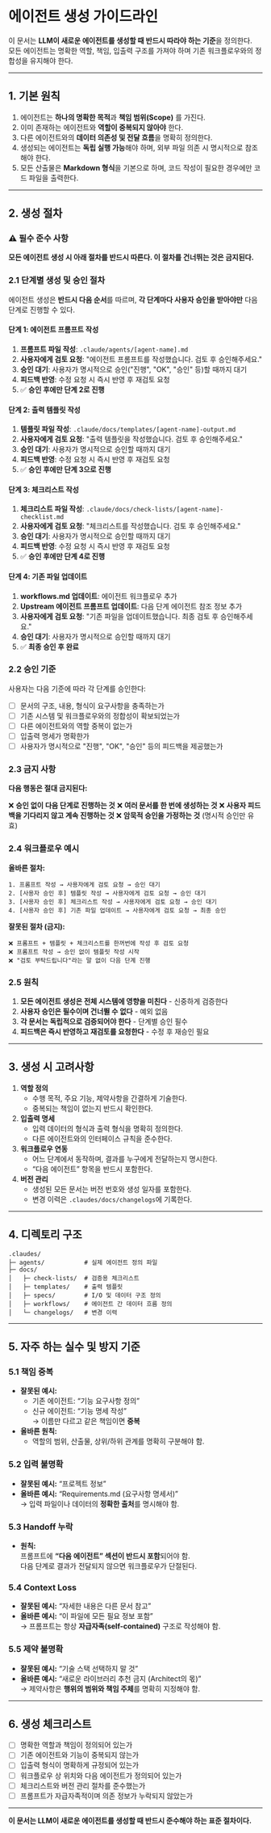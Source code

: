 # 에이전트 생성 가이드라인

이 문서는 **LLM이 새로운 에이전트를 생성할 때 반드시 따라야 하는 기준**을 정의한다.  
모든 에이전트는 명확한 역할, 책임, 입출력 구조를 가져야 하며 기존 워크플로우와의 정합성을 유지해야 한다.

---

## 1. 기본 원칙
1. 에이전트는 **하나의 명확한 목적**과 **책임 범위(Scope)** 를 가진다.  
2. 이미 존재하는 에이전트와 **역할이 중복되지 않아야** 한다.  
3. 다른 에이전트와의 **데이터 의존성 및 전달 흐름**을 명확히 정의한다.  
4. 생성되는 에이전트는 **독립 실행 가능**해야 하며, 외부 파일 의존 시 명시적으로 참조해야 한다.  
5. 모든 산출물은 **Markdown 형식**을 기본으로 하며, 코드 작성이 필요한 경우에만 코드 파일을 출력한다.

---

## 2. 생성 절차

### ⚠️ 필수 준수 사항

**모든 에이전트 생성 시 아래 절차를 반드시 따른다. 이 절차를 건너뛰는 것은 금지된다.**

### 2.1 단계별 생성 및 승인 절차

에이전트 생성은 **반드시 다음 순서**를 따르며, **각 단계마다 사용자 승인을 받아야만** 다음 단계로 진행할 수 있다.

#### 단계 1: 에이전트 프롬프트 작성
1. **프롬프트 파일 작성**: `.claude/agents/[agent-name].md`
2. **사용자에게 검토 요청**: "에이전트 프롬프트를 작성했습니다. 검토 후 승인해주세요."
3. **승인 대기**: 사용자가 명시적으로 승인("진행", "OK", "승인" 등)할 때까지 대기
4. **피드백 반영**: 수정 요청 시 즉시 반영 후 재검토 요청
5. ✅ **승인 후에만 단계 2로 진행**

#### 단계 2: 출력 템플릿 작성
1. **템플릿 파일 작성**: `.claude/docs/templates/[agent-name]-output.md`
2. **사용자에게 검토 요청**: "출력 템플릿을 작성했습니다. 검토 후 승인해주세요."
3. **승인 대기**: 사용자가 명시적으로 승인할 때까지 대기
4. **피드백 반영**: 수정 요청 시 즉시 반영 후 재검토 요청
5. ✅ **승인 후에만 단계 3으로 진행**

#### 단계 3: 체크리스트 작성
1. **체크리스트 파일 작성**: `.claude/docs/check-lists/[agent-name]-checklist.md`
2. **사용자에게 검토 요청**: "체크리스트를 작성했습니다. 검토 후 승인해주세요."
3. **승인 대기**: 사용자가 명시적으로 승인할 때까지 대기
4. **피드백 반영**: 수정 요청 시 즉시 반영 후 재검토 요청
5. ✅ **승인 후에만 단계 4로 진행**

#### 단계 4: 기존 파일 업데이트
1. **workflows.md 업데이트**: 에이전트 워크플로우 추가
2. **Upstream 에이전트 프롬프트 업데이트**: 다음 단계 에이전트 참조 정보 추가
3. **사용자에게 검토 요청**: "기존 파일을 업데이트했습니다. 최종 검토 후 승인해주세요."
4. **승인 대기**: 사용자가 명시적으로 승인할 때까지 대기
5. ✅ **최종 승인 후 완료**

### 2.2 승인 기준

사용자는 다음 기준에 따라 각 단계를 승인한다:

- [ ] 문서의 구조, 내용, 형식이 요구사항을 충족하는가
- [ ] 기존 시스템 및 워크플로우와의 정합성이 확보되었는가
- [ ] 다른 에이전트와의 역할 중복이 없는가
- [ ] 입출력 명세가 명확한가
- [ ] 사용자가 명시적으로 "진행", "OK", "승인" 등의 피드백을 제공했는가

### 2.3 금지 사항

**다음 행동은 절대 금지된다:**

❌ **승인 없이 다음 단계로 진행하는 것**
❌ **여러 문서를 한 번에 생성하는 것**
❌ **사용자 피드백을 기다리지 않고 계속 진행하는 것**
❌ **암묵적 승인을 가정하는 것** (명시적 승인만 유효)

### 2.4 워크플로우 예시

**올바른 절차:**
```
1. 프롬프트 작성 → 사용자에게 검토 요청 → 승인 대기
2. [사용자 승인 후] 템플릿 작성 → 사용자에게 검토 요청 → 승인 대기
3. [사용자 승인 후] 체크리스트 작성 → 사용자에게 검토 요청 → 승인 대기
4. [사용자 승인 후] 기존 파일 업데이트 → 사용자에게 검토 요청 → 최종 승인
```

**잘못된 절차 (금지):**
```
❌ 프롬프트 + 템플릿 + 체크리스트를 한꺼번에 작성 후 검토 요청
❌ 프롬프트 작성 → 승인 없이 템플릿 작성 시작
❌ "검토 부탁드립니다"라는 말 없이 다음 단계 진행
```

### 2.5 원칙

1. **모든 에이전트 생성은 전체 시스템에 영향을 미친다** - 신중하게 검증한다
2. **사용자 승인은 필수이며 건너뛸 수 없다** - 예외 없음
3. **각 문서는 독립적으로 검증되어야 한다** - 단계별 승인 필수
4. **피드백은 즉시 반영하고 재검토를 요청한다** - 수정 후 재승인 필요

---

## 3. 생성 시 고려사항
1. **역할 정의**
   - 수행 목적, 주요 기능, 제약사항을 간결하게 기술한다.  
   - 중복되는 책임이 없는지 반드시 확인한다.
2. **입출력 명세**
   - 입력 데이터의 형식과 출력 형식을 명확히 정의한다.  
   - 다른 에이전트와의 인터페이스 규칙을 준수한다.
3. **워크플로우 연동**
   - 어느 단계에서 동작하며, 결과를 누구에게 전달하는지 명시한다.  
   - “다음 에이전트” 항목을 반드시 포함한다.
4. **버전 관리**
   - 생성된 모든 문서는 버전 번호와 생성 일자를 포함한다.  
   - 변경 이력은 `.claudes/docs/changelogs`에 기록한다.

---

## 4. 디렉토리 구조
```
.claudes/
├─ agents/           # 실제 에이전트 정의 파일
├─ docs/
│   ├─ check-lists/  # 검증용 체크리스트
│   ├─ templates/    # 출력 템플릿
│   ├─ specs/        # I/O 및 데이터 구조 정의
│   ├─ workflows/    # 에이전트 간 데이터 흐름 정의
│   └─ changelogs/   # 변경 이력
```

---

## 5. 자주 하는 실수 및 방지 기준

### 5.1 책임 중복
- **잘못된 예시:**  
  - 기존 에이전트: “기능 요구사항 정의”  
  - 신규 에이전트: “기능 명세 작성”  
  → 이름만 다르고 같은 책임이면 **중복**
- **올바른 원칙:**  
  - 역할의 범위, 산출물, 상위/하위 관계를 명확히 구분해야 함.

### 5.2 입력 불명확
- **잘못된 예시:** “프로젝트 정보”  
- **올바른 예시:** “Requirements.md (요구사항 명세서)”  
→ 입력 파일이나 데이터의 **정확한 출처**를 명시해야 함.

### 5.3 Handoff 누락
- **원칙:**  
  프롬프트에 **“다음 에이전트” 섹션이 반드시 포함**되어야 함.  
  다음 단계로 결과가 전달되지 않으면 워크플로우가 단절된다.

### 5.4 Context Loss
- **잘못된 예시:** “자세한 내용은 다른 문서 참고”  
- **올바른 예시:** “이 파일에 모든 필요 정보 포함”  
→ 프롬프트는 항상 **자급자족(self-contained)** 구조로 작성해야 함.

### 5.5 제약 불명확
- **잘못된 예시:** “기술 스택 선택하지 말 것”  
- **올바른 예시:** “새로운 라이브러리 추천 금지 (Architect의 몫)”  
→ 제약사항은 **행위의 범위와 책임 주체**를 명확히 지정해야 함.

---

## 6. 생성 체크리스트
- [ ] 명확한 역할과 책임이 정의되어 있는가  
- [ ] 기존 에이전트와 기능이 중복되지 않는가  
- [ ] 입출력 형식이 명확하게 규정되어 있는가  
- [ ] 워크플로우 상 위치와 다음 에이전트가 정의되어 있는가  
- [ ] 체크리스트와 버전 관리 절차를 준수했는가  
- [ ] 프롬프트가 자급자족적이며 의존 정보가 누락되지 않았는가  

---

**이 문서는 LLM이 새로운 에이전트를 생성할 때 반드시 준수해야 하는 표준 절차이다.**